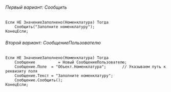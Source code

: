 ###### Первый вариант: Сообщить
```bsl
Если НЕ ЗначениеЗаполнено(Номенклатура) Тогда
	Сообщить("Заполните номенклатуру");
КонецЕсли;
```
###### Второй вариант: СообщениеПользователю
```bsl
Если НЕ ЗначениеЗаполнено(Номенклатура) Тогда
	Сообщение          = Новый СообщениеПользователю;
	Сообщение.Поле  = "Объект.Номенклатура";       // Указываем путь к реквизиту поля
	Сообщение.Текст = "Заполните номенклатуру";
	Сообщение.Сообщить();
КонецЕсли;
```